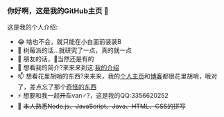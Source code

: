 ### 你好啊，这是我的GitHub主页 👋


这是我的个人介绍:

- 😂 啥也不会，就只能在小白面前装装B
- 🌱 树莓派的话...就研究了一点，真的就一点
- 👯 朋友的话，🤭当然还是有的
- 💬 想看我的简介?来来来到这:[我的介绍](https://blog.slqwq.cn/about)
- 📫 想看花里胡哨的东西?来来来，我的[个人主页](https://slqwq.cn/)和[博客](https://blog.slqwq.cn)都很花里胡哨，哦对了，差点忘了那个[奇怪的东西](https://mbdf-css.js.org)
- ⚡ 想要和我一起<s>开车</s>van♂?，这是我的QQ:3356620252
- 🐷 <s>本人熟悉Node.js、JavaScript、Java、HTML、CSS的拼写</s>
